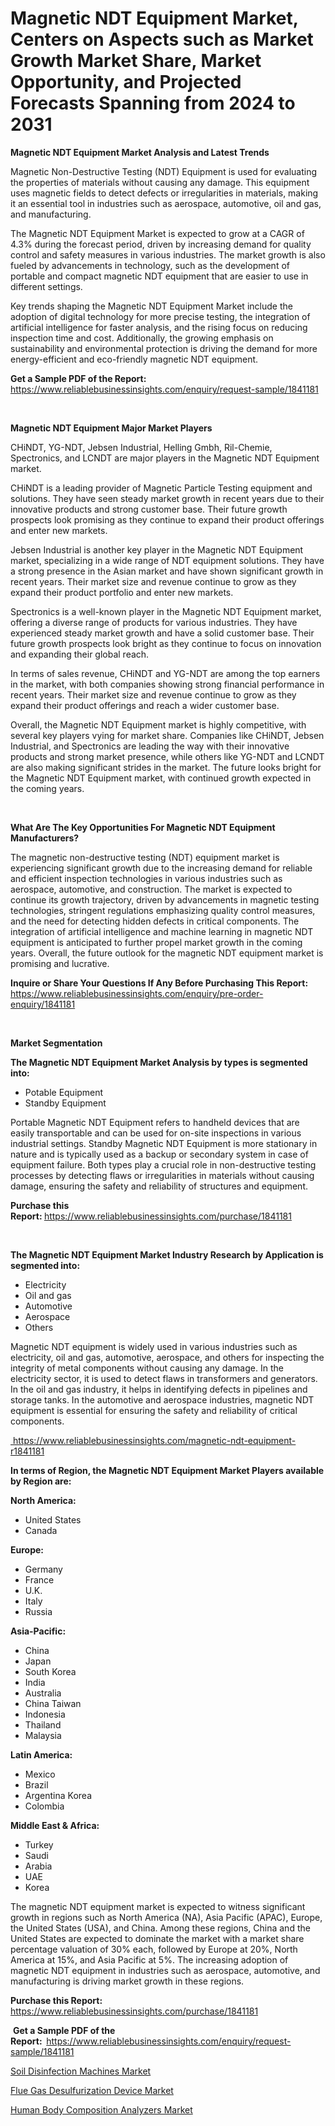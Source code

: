 <p><h1>Magnetic NDT Equipment Market, Centers on Aspects such as Market Growth Market Share, Market Opportunity, and Projected Forecasts Spanning from 2024 to 2031</h1></p><p><strong>Magnetic NDT Equipment Market Analysis and Latest Trends</strong></p>
<p><p>Magnetic Non-Destructive Testing (NDT) Equipment is used for evaluating the properties of materials without causing any damage. This equipment uses magnetic fields to detect defects or irregularities in materials, making it an essential tool in industries such as aerospace, automotive, oil and gas, and manufacturing.</p><p>The Magnetic NDT Equipment Market is expected to grow at a CAGR of 4.3% during the forecast period, driven by increasing demand for quality control and safety measures in various industries. The market growth is also fueled by advancements in technology, such as the development of portable and compact magnetic NDT equipment that are easier to use in different settings.</p><p>Key trends shaping the Magnetic NDT Equipment Market include the adoption of digital technology for more precise testing, the integration of artificial intelligence for faster analysis, and the rising focus on reducing inspection time and cost. Additionally, the growing emphasis on sustainability and environmental protection is driving the demand for more energy-efficient and eco-friendly magnetic NDT equipment.</p></p>
<p><strong>Get a Sample PDF of the Report:&nbsp;</strong> <a href="https://www.reliablebusinessinsights.com/enquiry/request-sample/1841181">https://www.reliablebusinessinsights.com/enquiry/request-sample/1841181</a></p>
<p>&nbsp;</p>
<p><strong>Magnetic NDT Equipment Major Market Players</strong></p>
<p><p>CHiNDT, YG-NDT, Jebsen Industrial, Helling Gmbh, Ril-Chemie, Spectronics, and LCNDT are major players in the Magnetic NDT Equipment market. </p><p>CHiNDT is a leading provider of Magnetic Particle Testing equipment and solutions. They have seen steady market growth in recent years due to their innovative products and strong customer base. Their future growth prospects look promising as they continue to expand their product offerings and enter new markets.</p><p>Jebsen Industrial is another key player in the Magnetic NDT Equipment market, specializing in a wide range of NDT equipment solutions. They have a strong presence in the Asian market and have shown significant growth in recent years. Their market size and revenue continue to grow as they expand their product portfolio and enter new markets.</p><p>Spectronics is a well-known player in the Magnetic NDT Equipment market, offering a diverse range of products for various industries. They have experienced steady market growth and have a solid customer base. Their future growth prospects look bright as they continue to focus on innovation and expanding their global reach.</p><p>In terms of sales revenue, CHiNDT and YG-NDT are among the top earners in the market, with both companies showing strong financial performance in recent years. Their market size and revenue continue to grow as they expand their product offerings and reach a wider customer base.</p><p>Overall, the Magnetic NDT Equipment market is highly competitive, with several key players vying for market share. Companies like CHiNDT, Jebsen Industrial, and Spectronics are leading the way with their innovative products and strong market presence, while others like YG-NDT and LCNDT are also making significant strides in the market. The future looks bright for the Magnetic NDT Equipment market, with continued growth expected in the coming years.</p></p>
<p>&nbsp;</p>
<p><strong>What Are The Key Opportunities For Magnetic NDT Equipment Manufacturers?</strong></p>
<p><p>The magnetic non-destructive testing (NDT) equipment market is experiencing significant growth due to the increasing demand for reliable and efficient inspection technologies in various industries such as aerospace, automotive, and construction. The market is expected to continue its growth trajectory, driven by advancements in magnetic testing technologies, stringent regulations emphasizing quality control measures, and the need for detecting hidden defects in critical components. The integration of artificial intelligence and machine learning in magnetic NDT equipment is anticipated to further propel market growth in the coming years. Overall, the future outlook for the magnetic NDT equipment market is promising and lucrative.</p></p>
<p><strong>Inquire or Share Your Questions If Any Before Purchasing This Report:</strong> <a href="https://www.reliablebusinessinsights.com/enquiry/pre-order-enquiry/1841181">https://www.reliablebusinessinsights.com/enquiry/pre-order-enquiry/1841181</a></p>
<p>&nbsp;</p>
<p><strong>Market Segmentation</strong></p>
<p><strong>The Magnetic NDT Equipment Market Analysis by types is segmented into:</strong></p>
<p><ul><li>Potable Equipment</li><li>Standby Equipment</li></ul></p>
<p><p>Portable Magnetic NDT Equipment refers to handheld devices that are easily transportable and can be used for on-site inspections in various industrial settings. Standby Magnetic NDT Equipment is more stationary in nature and is typically used as a backup or secondary system in case of equipment failure. Both types play a crucial role in non-destructive testing processes by detecting flaws or irregularities in materials without causing damage, ensuring the safety and reliability of structures and equipment.</p></p>
<p><strong>Purchase this Report:&nbsp;</strong><a href="https://www.reliablebusinessinsights.com/purchase/1841181">https://www.reliablebusinessinsights.com/purchase/1841181</a></p>
<p>&nbsp;</p>
<p><strong>The Magnetic NDT Equipment Market Industry Research by Application is segmented into:</strong></p>
<p><ul><li>Electricity</li><li>Oil and gas</li><li>Automotive</li><li>Aerospace</li><li>Others</li></ul></p>
<p><p>Magnetic NDT equipment is widely used in various industries such as electricity, oil and gas, automotive, aerospace, and others for inspecting the integrity of metal components without causing any damage. In the electricity sector, it is used to detect flaws in transformers and generators. In the oil and gas industry, it helps in identifying defects in pipelines and storage tanks. In the automotive and aerospace industries, magnetic NDT equipment is essential for ensuring the safety and reliability of critical components.</p></p>
<p><a href="https://www.reliablebusinessinsights.com/magnetic-ndt-equipment-r1841181">&nbsp;https://www.reliablebusinessinsights.com/magnetic-ndt-equipment-r1841181</a></p>
<p><strong>In terms of Region, the Magnetic NDT Equipment Market Players available by Region are:</strong></p>
<p>
    <p> <strong> North America: </strong>
        <ul>
            <li>United States</li>
            <li>Canada</li>
        </ul>
        </p> 
    <p> <strong> Europe: </strong>
        <ul>
            <li>Germany</li>
            <li>France</li>
            <li>U.K.</li>
            <li>Italy</li>
            <li>Russia</li>
        </ul>
        </p> 
    <p> <strong> Asia-Pacific: </strong>
        <ul>
            <li>China</li>
            <li>Japan</li>
            <li>South Korea</li>
            <li>India</li>
            <li>Australia</li>
            <li>China Taiwan</li>
            <li>Indonesia</li>
            <li>Thailand</li>
            <li>Malaysia</li>
        </ul>
        </p> 
    <p> <strong> Latin America: </strong>
        <ul>
            <li>Mexico</li>
            <li>Brazil</li>
            <li>Argentina Korea</li>
            <li>Colombia</li>
        </ul>
        </p> 
    <p> <strong> Middle East & Africa: </strong>
        <ul>
            <li>Turkey</li>
            <li>Saudi</li>
            <li>Arabia</li>
            <li>UAE</li>
            <li>Korea</li>
        </ul>
    </p>
    </p>
<p><p>The magnetic NDT equipment market is expected to witness significant growth in regions such as North America (NA), Asia Pacific (APAC), Europe, the United States (USA), and China. Among these regions, China and the United States are expected to dominate the market with a market share percentage valuation of 30% each, followed by Europe at 20%, North America at 15%, and Asia Pacific at 5%. The increasing adoption of magnetic NDT equipment in industries such as aerospace, automotive, and manufacturing is driving market growth in these regions.</p></p>
<p><strong>Purchase this Report: </strong><a href="https://www.reliablebusinessinsights.com/purchase/1841181">https://www.reliablebusinessinsights.com/purchase/1841181</a></p>
<p>&nbsp;<strong>Get a Sample PDF of the Report:&nbsp;&nbsp;</strong><a href="https://www.reliablebusinessinsights.com/enquiry/request-sample/1841181">https://www.reliablebusinessinsights.com/enquiry/request-sample/1841181</a></p>
<p><strong></strong></p>
<p><p><a href="https://github.com/LiamKanenood/Market-Research-Report-List-1/blob/main/soil-disinfection-machines-market.md">Soil Disinfection Machines Market</a></p><p><a href="https://github.com/rslnowrouzi/Market-Research-Report-List-1/blob/main/flue-gas-desulfurization-device-market.md">Flue Gas Desulfurization Device Market</a></p><p><a href="https://github.com/Raeloodard576457/Market-Research-Report-List-1/blob/main/human-body-composition-analyzers-market.md">Human Body Composition Analyzers Market</a></p></p>